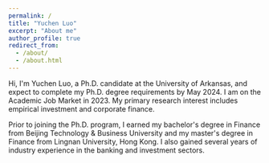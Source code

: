 ```yaml
---
permalink: /
title: "Yuchen Luo"
excerpt: "About me"
author_profile: true
redirect_from: 
  - /about/
  - /about.html
---
```




Hi, I'm Yuchen Luo, a Ph.D. candidate at the University of Arkansas, and expect to complete my Ph.D. degree requirements by May 2024. I am on the Academic Job Market in 2023. My primary research interest includes empirical investment and corporate finance.

Prior to joining the Ph.D. program, I earned my bachelor's degree in Finance from Beijing Technology & Business University and my master's degree in Finance from Lingnan University, Hong Kong. I also gained several years of industry experience in the banking and investment sectors.
